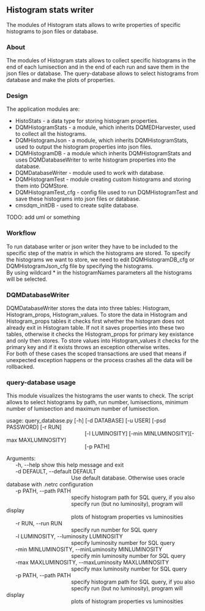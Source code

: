 ## Histogram stats writer
The modules of Histogram stats allows to write properties of specific histograms to json files or database.
### About
The modules of Histogram stats allows to collect specific histograms in the end of each  lumisection and in the end of each run and save them in the json files or database.
The query-database allows to select histograms from database and make the plots of properties.

### Design
The application modules are:
* HistoStats - a data type for storing histogram properties.
* DQMHistogramStats - a module, which inherits DQMEDHarvester, used to collect all the histograms.
* DQMHistogramJson - a module, which inherits DQMHistogramStats, used to output the histogram properties into json files.
* DQMHistogramDB - a module which inherits DQMHistogramStats and uses DQMDatabaseWriter to write histogram properties into the database.
* DQMDatabaseWriter - module used to work with database.
* DQMHistogramTest - module creating custom histograms and storing them into DQMStore.
* DQMHistogramTest_cfg - config file used to run DQMHistogramTest and save these histograms into json files or database.
* cmsdqm_initDB - used to create sqlite database.

TODO: add uml or something

### Workflow
To run database writer or json writer they have to be included to the specific step of the matrix in which the histograms are stored. To specify the histograms we want to store, we need to edit DQMHistogramDB_cfg or DQMHistogramJson_cfg file by specifying the histograms.<br>
By using wildcard * in the histogramNames parameters all the histograms will be selected.

### DQMDatabaseWriter
DQMDatabaseWriter stores the data into three tables: Histogram, Histogram_props, Histogram_values. To store the data in Histogram and Histogram_props tables it checks first whether the histogram does not already exit in Histogram table. If not it saves properties into these two tables, otherwise it checks the Histogram_props for primary key existance and only then stores.
To store values into Histogram_values it checks for the primary key and if it exists throws an exception otherwise writes.<br>
For both of these cases the scoped transactions are used that means if unexpected exception happens or the process crashes all the data will be rollbacked.

### query-database usage
This module visualizes the histograms the user wants to check.
The script allows to select histograms by path, run number, lumisections, minimum number of lumisection and maximum number of lumisection.

usage: query_database.py [-h] [-d DATABASE] [-u USER] [-psd PASSWORD] [-r RUN]<br>
&nbsp;&nbsp;&nbsp;&nbsp;&nbsp;&nbsp;&nbsp;&nbsp;&nbsp;&nbsp;&nbsp;&nbsp;&nbsp;&nbsp;&nbsp;&nbsp;&nbsp;&nbsp;&nbsp;&nbsp;&nbsp;&nbsp;&nbsp;&nbsp;&nbsp;&nbsp;&nbsp;&nbsp;&nbsp;&nbsp;&nbsp;&nbsp;&nbsp;&nbsp;&nbsp;&nbsp;&nbsp;&nbsp;&nbsp;&nbsp;&nbsp;&nbsp;&nbsp;&nbsp;&nbsp;&nbsp;&nbsp;&nbsp;&nbsp;&nbsp;&nbsp;&nbsp;[-l LUMINOSITY] [-min MINLUMINOSITY][-max MAXLUMINOSITY]<br>
&nbsp;&nbsp;&nbsp;&nbsp;&nbsp;&nbsp;&nbsp;&nbsp;&nbsp;&nbsp;&nbsp;&nbsp;&nbsp;&nbsp;&nbsp;&nbsp;&nbsp;&nbsp;&nbsp;&nbsp;&nbsp;&nbsp;&nbsp;&nbsp;&nbsp;&nbsp;&nbsp;&nbsp;&nbsp;&nbsp;&nbsp;&nbsp;&nbsp;&nbsp;&nbsp;&nbsp;&nbsp;&nbsp;&nbsp;&nbsp;&nbsp;&nbsp;&nbsp;&nbsp;&nbsp;&nbsp;&nbsp;&nbsp;&nbsp;&nbsp;&nbsp;&nbsp;[-p PATH]

Arguments:<br>
&nbsp;&nbsp;&nbsp;&nbsp;&nbsp;&nbsp;-h, --help            show this help message and exit<br>
&nbsp;&nbsp;&nbsp;&nbsp;&nbsp;&nbsp;-d DEFAULT, --default DEFAULT<br>
&nbsp;&nbsp;&nbsp;&nbsp;&nbsp;&nbsp;&nbsp;&nbsp;&nbsp;&nbsp;&nbsp;&nbsp;&nbsp;&nbsp;&nbsp;&nbsp;&nbsp;&nbsp;&nbsp;&nbsp;&nbsp;&nbsp;&nbsp;&nbsp;&nbsp;&nbsp;&nbsp;&nbsp;&nbsp;&nbsp;&nbsp;&nbsp;&nbsp;&nbsp;&nbsp;&nbsp;&nbsp;&nbsp;&nbsp;&nbsp;&nbsp;&nbsp;&nbsp;Use default database. Otherwise uses oracle database with .netrc configuration<br>
&nbsp;&nbsp;&nbsp;&nbsp;&nbsp;&nbsp;-p PATH, --path PATH<br>
&nbsp;&nbsp;&nbsp;&nbsp;&nbsp;&nbsp;&nbsp;&nbsp;&nbsp;&nbsp;&nbsp;&nbsp;&nbsp;&nbsp;&nbsp;&nbsp;&nbsp;&nbsp;&nbsp;&nbsp;&nbsp;&nbsp;&nbsp;&nbsp;&nbsp;&nbsp;&nbsp;&nbsp;&nbsp;&nbsp;&nbsp;&nbsp;&nbsp;&nbsp;&nbsp;&nbsp;&nbsp;&nbsp;&nbsp;&nbsp;&nbsp;&nbsp;&nbsp;specify histogram path for SQL query, if you also<br>
&nbsp;&nbsp;&nbsp;&nbsp;&nbsp;&nbsp;&nbsp;&nbsp;&nbsp;&nbsp;&nbsp;&nbsp;&nbsp;&nbsp;&nbsp;&nbsp;&nbsp;&nbsp;&nbsp;&nbsp;&nbsp;&nbsp;&nbsp;&nbsp;&nbsp;&nbsp;&nbsp;&nbsp;&nbsp;&nbsp;&nbsp;&nbsp;&nbsp;&nbsp;&nbsp;&nbsp;&nbsp;&nbsp;&nbsp;&nbsp;&nbsp;&nbsp;&nbsp;specify run (but no luminosity), program will display<br>
&nbsp;&nbsp;&nbsp;&nbsp;&nbsp;&nbsp;&nbsp;&nbsp;&nbsp;&nbsp;&nbsp;&nbsp;&nbsp;&nbsp;&nbsp;&nbsp;&nbsp;&nbsp;&nbsp;&nbsp;&nbsp;&nbsp;&nbsp;&nbsp;&nbsp;&nbsp;&nbsp;&nbsp;&nbsp;&nbsp;&nbsp;&nbsp;&nbsp;&nbsp;&nbsp;&nbsp;&nbsp;&nbsp;&nbsp;&nbsp;&nbsp;&nbsp;&nbsp;plots of histogram properties vs luminosities<br>
&nbsp;&nbsp;&nbsp;&nbsp;&nbsp;&nbsp;-r RUN, --run RUN<br>
&nbsp;&nbsp;&nbsp;&nbsp;&nbsp;&nbsp;&nbsp;&nbsp;&nbsp;&nbsp;&nbsp;&nbsp;&nbsp;&nbsp;&nbsp;&nbsp;&nbsp;&nbsp;&nbsp;&nbsp;&nbsp;&nbsp;&nbsp;&nbsp;&nbsp;&nbsp;&nbsp;&nbsp;&nbsp;&nbsp;&nbsp;&nbsp;&nbsp;&nbsp;&nbsp;&nbsp;&nbsp;&nbsp;&nbsp;&nbsp;&nbsp;&nbsp;&nbsp;specify run number for SQL query<br>
&nbsp;&nbsp;&nbsp;&nbsp;&nbsp;&nbsp;-l LUMINOSITY, --luminosity LUMINOSITY<br>
&nbsp;&nbsp;&nbsp;&nbsp;&nbsp;&nbsp;&nbsp;&nbsp;&nbsp;&nbsp;&nbsp;&nbsp;&nbsp;&nbsp;&nbsp;&nbsp;&nbsp;&nbsp;&nbsp;&nbsp;&nbsp;&nbsp;&nbsp;&nbsp;&nbsp;&nbsp;&nbsp;&nbsp;&nbsp;&nbsp;&nbsp;&nbsp;&nbsp;&nbsp;&nbsp;&nbsp;&nbsp;&nbsp;&nbsp;&nbsp;&nbsp;&nbsp;&nbsp;specify luminosity number for SQL query<br>
&nbsp;&nbsp;&nbsp;&nbsp;&nbsp;&nbsp;-min MINLUMINOSITY, --minLuminosity MINLUMINOSITY<br>
&nbsp;&nbsp;&nbsp;&nbsp;&nbsp;&nbsp;&nbsp;&nbsp;&nbsp;&nbsp;&nbsp;&nbsp;&nbsp;&nbsp;&nbsp;&nbsp;&nbsp;&nbsp;&nbsp;&nbsp;&nbsp;&nbsp;&nbsp;&nbsp;&nbsp;&nbsp;&nbsp;&nbsp;&nbsp;&nbsp;&nbsp;&nbsp;&nbsp;&nbsp;&nbsp;&nbsp;&nbsp;&nbsp;&nbsp;&nbsp;&nbsp;&nbsp;&nbsp;specify min luminosity number for SQL query<br>
&nbsp;&nbsp;&nbsp;&nbsp;&nbsp;&nbsp;-max MAXLUMINOSITY, --maxLuminosity MAXLUMINOSITY<br>
&nbsp;&nbsp;&nbsp;&nbsp;&nbsp;&nbsp;&nbsp;&nbsp;&nbsp;&nbsp;&nbsp;&nbsp;&nbsp;&nbsp;&nbsp;&nbsp;&nbsp;&nbsp;&nbsp;&nbsp;&nbsp;&nbsp;&nbsp;&nbsp;&nbsp;&nbsp;&nbsp;&nbsp;&nbsp;&nbsp;&nbsp;&nbsp;&nbsp;&nbsp;&nbsp;&nbsp;&nbsp;&nbsp;&nbsp;&nbsp;&nbsp;&nbsp;&nbsp;specify max luminosity number for SQL query<br>
&nbsp;&nbsp;&nbsp;&nbsp;&nbsp;&nbsp;-p PATH, --path PATH<br>
&nbsp;&nbsp;&nbsp;&nbsp;&nbsp;&nbsp;&nbsp;&nbsp;&nbsp;&nbsp;&nbsp;&nbsp;&nbsp;&nbsp;&nbsp;&nbsp;&nbsp;&nbsp;&nbsp;&nbsp;&nbsp;&nbsp;&nbsp;&nbsp;&nbsp;&nbsp;&nbsp;&nbsp;&nbsp;&nbsp;&nbsp;&nbsp;&nbsp;&nbsp;&nbsp;&nbsp;&nbsp;&nbsp;&nbsp;&nbsp;&nbsp;&nbsp;&nbsp;specify histogram path for SQL query, if you also<br>
&nbsp;&nbsp;&nbsp;&nbsp;&nbsp;&nbsp;&nbsp;&nbsp;&nbsp;&nbsp;&nbsp;&nbsp;&nbsp;&nbsp;&nbsp;&nbsp;&nbsp;&nbsp;&nbsp;&nbsp;&nbsp;&nbsp;&nbsp;&nbsp;&nbsp;&nbsp;&nbsp;&nbsp;&nbsp;&nbsp;&nbsp;&nbsp;&nbsp;&nbsp;&nbsp;&nbsp;&nbsp;&nbsp;&nbsp;&nbsp;&nbsp;&nbsp;&nbsp;specify run (but no luminosity), program will display<br>
&nbsp;&nbsp;&nbsp;&nbsp;&nbsp;&nbsp;&nbsp;&nbsp;&nbsp;&nbsp;&nbsp;&nbsp;&nbsp;&nbsp;&nbsp;&nbsp;&nbsp;&nbsp;&nbsp;&nbsp;&nbsp;&nbsp;&nbsp;&nbsp;&nbsp;&nbsp;&nbsp;&nbsp;&nbsp;&nbsp;&nbsp;&nbsp;&nbsp;&nbsp;&nbsp;&nbsp;&nbsp;&nbsp;&nbsp;&nbsp;&nbsp;&nbsp;&nbsp;plots of histogram properties vs luminosities<br>
